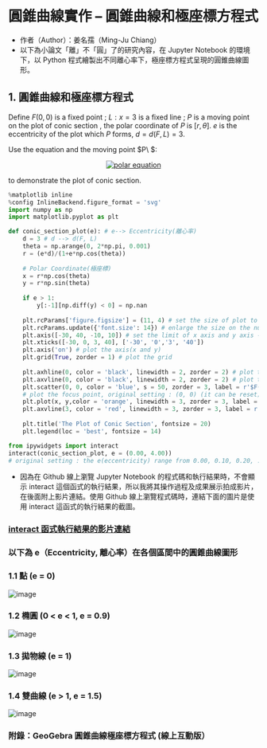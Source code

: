 # 圓錐曲線實作 – 圓錐曲線和極座標方程式
- 作者（Author）：姜名孺（Ming-Ju Chiang）
- 以下為小論文「離」不「圓」了的研究內容，在 Jupyter Notebook 的環境下，以 Python 程式繪製出不同離心率下，極座標方程式呈現的圓錐曲線圖形。

## 1. 圓錐曲線和極座標方程式
Define  $F(0, 0)$ is a fixed point ; $L:x = 3$ is a fixed line ; $P$ is a moving point on the plot of conic section , the polar coordinate of $P$ is $[r, \theta]$. $e$ is the eccentricity of the plot which $P$ forms, $d=d(F, L)=3$.

Use the equation and the moving point $P\ $:

<p align="center">
<a href="[https://www.codecogs.com/eqnedit.php?latex=x_s(t)=\sum_{n}x_c(nT)\delta(t-nT)](https://latex.codecogs.com/svg.image?&space;r=\frac{ed}{1&plus;e\cdot&space;cos\mathit{\theta}},(0\leq\mathit{\theta}\leq&space;2\pi);\mathit{P[r,\theta]}" target="_blank"><img src="https://latex.codecogs.com/svg.latex?r=\frac{ed}{1&plus;e\cdot&space;cos\mathit{\theta}},(0\leq\mathit{\theta}\leq&space;2\pi);\mathit{P[r,\theta]}" title="polar equation" /></a>
</p>

to demonstrate the plot of conic section.
```python
%matplotlib inline
%config InlineBackend.figure_format = 'svg'
import numpy as np
import matplotlib.pyplot as plt
```
```python
def conic_section_plot(e): # e--> Eccentricity(離心率)
    d = 3 # d --> d(F, L)
    theta = np.arange(0, 2*np.pi, 0.001) 
    r = (e*d)/(1+e*np.cos(theta)) 
    
    # Polar Coordinate(極座標)
    x = r*np.cos(theta) 
    y = r*np.sin(theta) 
    
    if e > 1:
        y[:-1][np.diff(y) < 0] = np.nan
            
    plt.rcParams['figure.figsize'] = (11, 4) # set the size of plot to (11:4)[x, y]
    plt.rcParams.update({'font.size': 14}) # enlarge the size on the numbers of x axis and y axis 
    plt.axis([-30, 40, -10, 10]) # set the limit of x axis and y axis --> [x_min, x_max, y_min, y_max]
    plt.xticks([-30, 0, 3, 40], ['-30', '0','3', '40'])
    plt.axis('on') # plot the axis(x and y)
    plt.grid(True, zorder = 1) # plot the grid
    
    plt.axhline(0, color = 'black', linewidth = 2, zorder = 2) # plot the line of the axis
    plt.axvline(0, color = 'black', linewidth = 2, zorder = 2) # plot the line of the y axis
    plt.scatter(0, 0, color = 'blue', s = 50, zorder = 3, label = r'$F(0, 0)$') 
    # plot the focus point, original setting : (0, 0) (it can be reset)
    plt.plot(x, y,color = 'orange', linewidth = 3, zorder = 3, label = r'$P[r, \theta]$') # The Plot of Conic Section
    plt.axvline(3, color = 'red', linewidth = 3, zorder = 3, label = r'$L:x=3$') # plot the fixed line
    
    plt.title('The Plot of Conic Section', fontsize = 20)
    plt.legend(loc = 'best', fontsize = 14)
```
```python
from ipywidgets import interact
interact(conic_section_plot, e = (0.00, 4.00)) 
# original setting : the e(eccentricity) range from 0.00, 0.10, 0.20, ... , 3.90, 4.00 (it can be reset)
```
- 因為在 Github 線上瀏覽 Jupyter Notebook 的程式碼和執行結果時，不會顯示 interact 這個函式的執行結果，所以我將其操作過程及成果展示拍成影片，在後面附上影片連結。使用 Github 線上瀏覽程式碼時，連結下面的圖片是使用 interact 這函式的執行結果的截圖。
### [interact 函式執行結果的影片連結](https://youtu.be/-5KLJwPNfdM)

### 以下為 e（Eccentricity, 離心率）在各個區間中的圓錐曲線圖形
### 1.1 點 (e = 0)
![image](https://github.com/user-attachments/assets/3012cf5d-3cd0-4669-86c2-986b704ce845)

### 1.2 橢圓 (0 < e < 1, e = 0.9)
![image](https://github.com/user-attachments/assets/9099b453-5e08-4a0a-8ab9-a62fa16a9d4b)

### 1.3 拋物線 (e = 1)
![image](https://github.com/user-attachments/assets/13c8b580-9e8a-4220-8d18-8a559bb1e190)

### 1.4 雙曲線 (e > 1, e = 1.5)
![image](https://github.com/user-attachments/assets/e8ec8c86-012d-4121-8013-f4ad5035eab3)

### 附錄：GeoGebra 圓錐曲線極座標方程式 (線上互動版）
[](https://www.geogebra.org/classic/gf6vub8h?embed)
